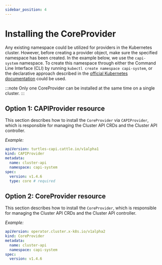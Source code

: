 ```yaml
---
sidebar_position: 4
---
```


# Installing the CoreProvider

Any existing namespace could be utilized for providers in the Kubernetes cluster. However, before creating a provider object, make sure the specified namespace has been created. In the example below, we use the `capi-system` namespace. To create this namespace through either the Command Line Interface (CLI) by running `kubectl create namespace capi-system`, or the declarative approach described in the [official Kubernetes documentation](https://kubernetes.io/docs/tasks/administer-cluster/namespaces-walkthrough/#create-new-namespaces) could be used.

:::note
Only one CoreProvider can be installed at the same time on a single cluster.
:::

## Option 1: CAPIProvider resource

This section describes how to install the `CoreProvider` via `CAPIProvider`, which is responsible for managing the Cluster API CRDs and the Cluster API controller.

*Example:*

```yaml
apiVersion: turtles-capi.cattle.io/v1alpha1
kind: CAPIProvider
metadata:
  name: cluster-api
  namespace: capi-system
spec:
  version: v1.4.6
  type: core # required
```

## Option 2: CoreProvider resource

This section describes how to install the `CoreProvider`, which is responsible for managing the Cluster API CRDs and the Cluster API controller.

*Example:*

```yaml
apiVersion: operator.cluster.x-k8s.io/v1alpha2
kind: CoreProvider
metadata:
  name: cluster-api
  namespace: capi-system
spec:
  version: v1.4.6
```
